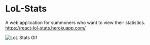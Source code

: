# LoL-Stats
A web application for summoners who want to view their statistics.
https://react-lol-stats.herokuapp.com/

![LoL Stats Gif](https://media.giphy.com/media/fnjy2EOkjiIZMzbt1h/giphy.gif)

